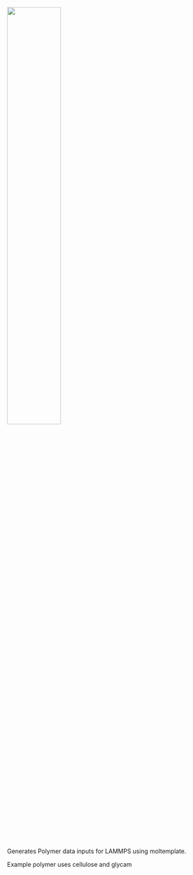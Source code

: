 <img src="https://user-images.githubusercontent.com/71855260/181778781-ad9e8f0f-a447-416b-994a-a599ec51dc4e.png" width="50%">

Generates Polymer data inputs for LAMMPS using moltemplate.

Example polymer uses cellulose and glycam

